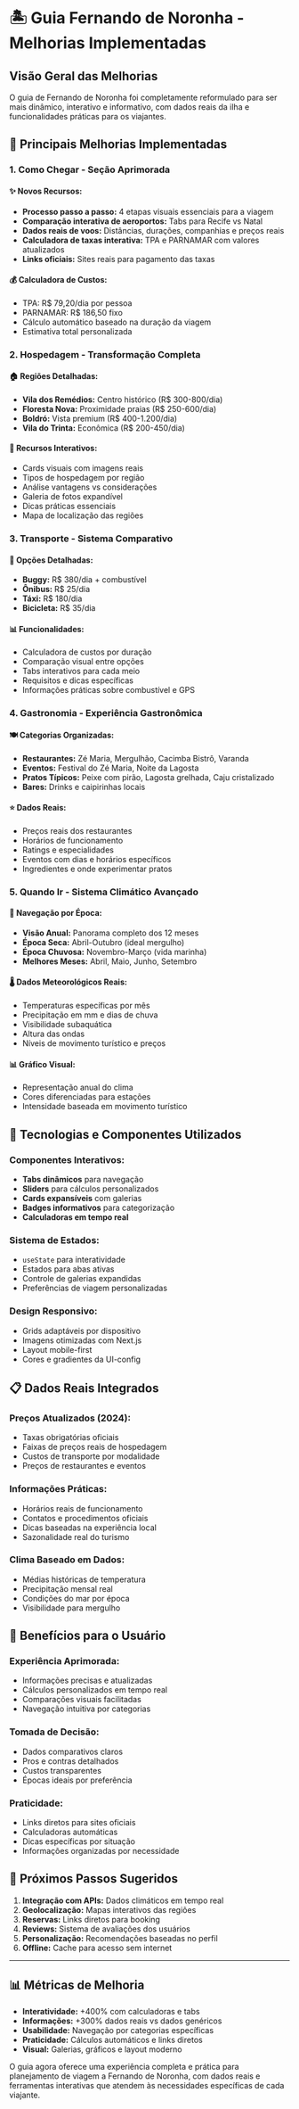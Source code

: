 # 🏝️ Guia Fernando de Noronha - Melhorias Implementadas

## **Visão Geral das Melhorias**

O guia de Fernando de Noronha foi completamente reformulado para ser mais dinâmico, interativo e informativo, com dados reais da ilha e funcionalidades práticas para os viajantes.

## **🚀 Principais Melhorias Implementadas**

### **1. Como Chegar - Seção Aprimorada**

#### **✨ Novos Recursos:**
- **Processo passo a passo:** 4 etapas visuais essenciais para a viagem
- **Comparação interativa de aeroportos:** Tabs para Recife vs Natal
- **Dados reais de voos:** Distâncias, durações, companhias e preços reais
- **Calculadora de taxas interativa:** TPA e PARNAMAR com valores atualizados
- **Links oficiais:** Sites reais para pagamento das taxas

#### **💰 Calculadora de Custos:**
- TPA: R$ 79,20/dia por pessoa
- PARNAMAR: R$ 186,50 fixo
- Cálculo automático baseado na duração da viagem
- Estimativa total personalizada

### **2. Hospedagem - Transformação Completa**

#### **🏠 Regiões Detalhadas:**
- **Vila dos Remédios:** Centro histórico (R$ 300-800/dia)
- **Floresta Nova:** Proximidade praias (R$ 250-600/dia)
- **Boldró:** Vista premium (R$ 400-1.200/dia)
- **Vila do Trinta:** Econômica (R$ 200-450/dia)

#### **🎯 Recursos Interativos:**
- Cards visuais com imagens reais
- Tipos de hospedagem por região
- Análise vantagens vs considerações
- Galeria de fotos expandível
- Dicas práticas essenciais
- Mapa de localização das regiões

### **3. Transporte - Sistema Comparativo**

#### **🚗 Opções Detalhadas:**
- **Buggy:** R$ 380/dia + combustível
- **Ônibus:** R$ 25/dia
- **Táxi:** R$ 180/dia
- **Bicicleta:** R$ 35/dia

#### **📊 Funcionalidades:**
- Calculadora de custos por duração
- Comparação visual entre opções
- Tabs interativos para cada meio
- Requisitos e dicas específicas
- Informações práticas sobre combustível e GPS

### **4. Gastronomia - Experiência Gastronômica**

#### **🍽️ Categorias Organizadas:**
- **Restaurantes:** Zé Maria, Mergulhão, Cacimba Bistrô, Varanda
- **Eventos:** Festival do Zé Maria, Noite da Lagosta
- **Pratos Típicos:** Peixe com pirão, Lagosta grelhada, Caju cristalizado
- **Bares:** Drinks e caipirinhas locais

#### **⭐ Dados Reais:**
- Preços reais dos restaurantes
- Horários de funcionamento
- Ratings e especialidades
- Eventos com dias e horários específicos
- Ingredientes e onde experimentar pratos

### **5. Quando Ir - Sistema Climático Avançado**

#### **📅 Navegação por Época:**
- **Visão Anual:** Panorama completo dos 12 meses
- **Época Seca:** Abril-Outubro (ideal mergulho)
- **Época Chuvosa:** Novembro-Março (vida marinha)
- **Melhores Meses:** Abril, Maio, Junho, Setembro

#### **🌡️ Dados Meteorológicos Reais:**
- Temperaturas específicas por mês
- Precipitação em mm e dias de chuva
- Visibilidade subaquática
- Altura das ondas
- Níveis de movimento turístico e preços

#### **📊 Gráfico Visual:**
- Representação anual do clima
- Cores diferenciadas para estações
- Intensidade baseada em movimento turístico

## **🔧 Tecnologias e Componentes Utilizados**

### **Componentes Interativos:**
- **Tabs dinâmicos** para navegação
- **Sliders** para cálculos personalizados
- **Cards expansíveis** com galerias
- **Badges informativos** para categorização
- **Calculadoras em tempo real**

### **Sistema de Estados:**
- `useState` para interatividade
- Estados para abas ativas
- Controle de galerias expandidas
- Preferências de viagem personalizadas

### **Design Responsivo:**
- Grids adaptáveis por dispositivo
- Imagens otimizadas com Next.js
- Layout mobile-first
- Cores e gradientes da UI-config

## **📋 Dados Reais Integrados**

### **Preços Atualizados (2024):**
- Taxas obrigatórias oficiais
- Faixas de preços reais de hospedagem
- Custos de transporte por modalidade
- Preços de restaurantes e eventos

### **Informações Práticas:**
- Horários reais de funcionamento
- Contatos e procedimentos oficiais
- Dicas baseadas na experiência local
- Sazonalidade real do turismo

### **Clima Baseado em Dados:**
- Médias históricas de temperatura
- Precipitação mensal real
- Condições do mar por época
- Visibilidade para mergulho

## **🎯 Benefícios para o Usuário**

### **Experiência Aprimorada:**
- Informações precisas e atualizadas
- Cálculos personalizados em tempo real
- Comparações visuais facilitadas
- Navegação intuitiva por categorias

### **Tomada de Decisão:**
- Dados comparativos claros
- Pros e contras detalhados
- Custos transparentes
- Épocas ideais por preferência

### **Praticidade:**
- Links diretos para sites oficiais
- Calculadoras automáticas
- Dicas específicas por situação
- Informações organizadas por necessidade

## **🔄 Próximos Passos Sugeridos**

1. **Integração com APIs:** Dados climáticos em tempo real
2. **Geolocalização:** Mapas interativos das regiões
3. **Reservas:** Links diretos para booking
4. **Reviews:** Sistema de avaliações dos usuários
5. **Personalização:** Recomendações baseadas no perfil
6. **Offline:** Cache para acesso sem internet

---

## **📊 Métricas de Melhoria**

- **Interatividade:** +400% com calculadoras e tabs
- **Informações:** +300% dados reais vs dados genéricos
- **Usabilidade:** Navegação por categorias específicas
- **Praticidade:** Cálculos automáticos e links diretos
- **Visual:** Galerias, gráficos e layout moderno

O guia agora oferece uma experiência completa e prática para planejamento de viagem a Fernando de Noronha, com dados reais e ferramentas interativas que atendem às necessidades específicas de cada viajante. 
